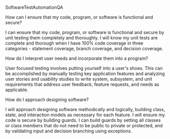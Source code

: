SoftwareTestAutomationQA

How can I ensure that my code, program, or software is functional and secure?

I can ensure that my code, program, or software is functional and secure by unit testing them completely and thoroughly. I will know my unit tests are complete and thorough when I have 100% code coverage in three categories - statement coverage, branch coverage, and decision coverage.

How do I interpret user needs and incorporate them into a program?

User focused testing involves putting yourself into a user's shoes. This can be accomplished by manually testing key application features and analyzing user stories and usability studies to write system, subsystem, and unit requirements that address user feedback, feature requests, and needs as applicable.

How do I approach designing software?

I will approach designing software methodically and logically, building class, state, and interaction models as necessary for each feature. I will ensure my code is secure by building guards. I can build guards by setting all classes or class members that do not need to be public to private or protected, and by validating input and decision branching using exceptions.
